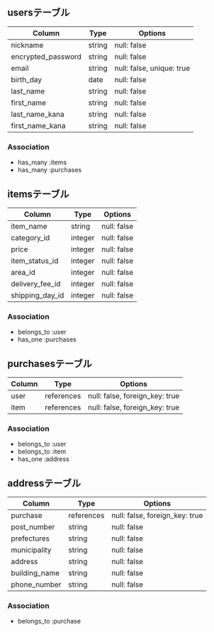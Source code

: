 <!-- # README

This README would normally document whatever steps are necessary to get the
application up and running.

Things you may want to cover:

* Ruby version

* System dependencies

* Configuration

* Database creation

* Database initialization

* How to run the test suite

* Services (job queues, cache servers, search engines, etc.)

* Deployment instructions

* ... -->

## usersテーブル

| Column               | Type       | Options                    |
| -------------------- | ---------- | -------------------------- |
| nickname             | string     | null: false                |
| encrypted_password   | string     | null: false                |
| email                | string     | null: false, unique: true  |
| birth_day            | date       | null: false                |
| last_name            | string     | null: false                |
| first_name           | string     | null: false                |
| last_name_kana       | string     | null: false                |
| first_name_kana      | string     | null: false                |



### Association

- has_many :items
- has_many :purchases


## itemsテーブル
| Column          | Type       | Options      |
| --------------- | ---------- | ------------ |
| item_name       | string     | null: false  |
| category_id     | integer    | null: false  |
| price           | integer    | null: false  |
| item_status_id  | integer    | null: false  |
| area_id         | integer    | null: false  |
| delivery_fee_id | integer    | null: false  |
| shipping_day_id | integer    | null: false  |

### Association

- belongs_to :user
- has_one :purchases


## purchasesテーブル

| Column        | Type       | Options                         |
| ------------- | ---------- | ------------------------------- |
| user          | references | null: false, foreign_key: true  |
| item          | references | null: false, foreign_key: true  |

### Association

- belongs_to :user
- belongs_to :item
- has_one :address


## addressテーブル

| Column        | Type       | Options                         |
| ------------- | ---------- | ------------------------------- |
| purchase      | references | null: false, foreign_key: true  |
| post_number   | string     | null: false                     |
| prefectures   | string     | null: false                     |
| municipality  | string     | null: false                     |
| address       | string     | null: false                     |
| building_name | string     | null: false                     |
| phone_number  | string     | null: false                     |

### Association

- belongs_to :purchase
